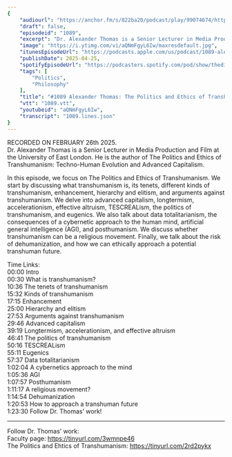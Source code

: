 ```yaml
---
{
	"audiourl": "https://anchor.fm/s/822ba20/podcast/play/99074674/https%3A%2F%2Fd3ctxlq1ktw2nl.cloudfront.net%2Fstaging%2F2025-1-26%2F639d9364-e0de-0164-1e0b-58d89908565d.m4a",
	"draft": false,
	"episodeid": "1089",
	"excerpt": "Dr. Alexander Thomas is a Senior Lecturer in Media Production and Film at the University of East London. He is the author of The Politics and Ethics of Transhumanism: Techno-Human Evolution and Advanced Capitalism.",
	"image": "https://i.ytimg.com/vi/aQNmFgyL6Iw/maxresdefault.jpg",
	"itunesEpisodeUrl": "https://podcasts.apple.com/us/podcast/1089-alexander-thomas-the-politics-and/id1451347236?i=1000704941567&uo=4",
	"publishDate": 2025-04-25,
	"spotifyEpisodeUrl": "https://podcasters.spotify.com/pod/show/thedissenter/episodes/1089-Alexander-Thomas-The-Politics-and-Ethics-of-Transhumanism-e2ve15i",
	"tags": [
		"Politics",
		"Philosophy"
	],
	"title": "#1089 Alexander Thomas: The Politics and Ethics of Transhumanism",
	"vtt": "1089.vtt",
	"youtubeid": "aQNmFgyL6Iw",
	"transcript": "1089.lines.json"
}
---
```

RECORDED ON FEBRUARY 26th 2025.  
Dr. Alexander Thomas is a Senior Lecturer in Media Production and Film at the University of East London. He is the author of The Politics and Ethics of Transhumanism: Techno-Human Evolution and Advanced Capitalism.

In this episode, we focus on The Politics and Ethics of Transhumanism. We start by discussing what transhumanism is, its tenets, different kinds of transhumanism, enhancement, hierarchy and elitism, and arguments against transhumanism. We delve into advanced capitalism, longtermism, accelerationism, effective altruism, TESCREALism, the politics of transhumanism, and eugenics. We also talk about data totalitarianism, the consequences of a cybernetic approach to the human mind, artificial general intelligence (AGI), and posthumanism. We discuss whether transhumanism can be a religious movement. Finally, we talk about the risk of dehumanization, and how we can ethically approach a potential transhuman future.

Time Links:  
<time>00:00</time> Intro  
<time>00:30</time> What is transhumanism?  
<time>10:36</time> The tenets of transhumanism  
<time>15:32</time> Kinds of transhumanism  
<time>17:15</time> Enhancement  
<time>25:00</time> Hierarchy and elitism  
<time>27:53</time> Arguments against transhumanism  
<time>29:46</time> Advanced capitalism  
<time>39:19</time> Longtermism, accelerationism, and effective altruism  
<time>46:41</time> The politics of transhumanism  
<time>50:16</time> TESCREALism  
<time>55:11</time> Eugenics  
<time>57:37</time> Data totalitarianism  
<time>1:02:04</time> A cybernetics approach to the mind  
<time>1:05:36</time> AGI  
<time>1:07:57</time> Posthumanism  
<time>1:11:17</time> A religious movement?  
<time>1:14:54</time> Dehumanization  
<time>1:20:53</time> How to approach a transhuman future  
<time>1:23:30</time> Follow Dr. Thomas’ work!

---

Follow Dr. Thomas’ work:  
Faculty page: https://tinyurl.com/3wmnpe46  
The Politics and Ehtics of Transhumanism: https://tinyurl.com/2rd2pykx
